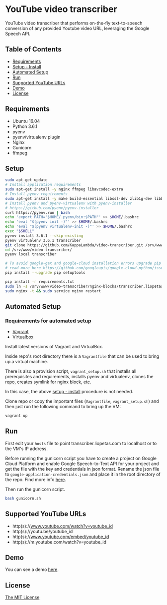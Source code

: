 # YouTube video transcriber

YouTube video transcriber that performs on-the-fly text-to-speech conversion of any provided Youtube video URL, leveraging the Google Speech API.

## Table of Contents

- [Requirements](#requirements)
- [Setup - Install](#setup---install)
- [Automated Setup](#automated-setup)
- [Run](#run)
- [Supported YouTube URLs](#supported-youtube-urls)
- [Demo](#demo)
- [License](#license)

## Requirements

- Ubuntu 16.04
- Python 3.6.1
- pyenv
- pyenv/virtualenv plugin
- Nginx
- Gunicorn
- ffmpeg

## Setup

```bash
sudo apt-get update
# Install application requirements
sudo apt-get install -y nginx ffmpeg libavcodec-extra
# Install pyenv requirements
sudo apt-get install -y make build-essential libssl-dev zlib1g-dev libbz2-dev libreadline-dev libsqlite3-dev llvm libncurses5-dev libncursesw5-dev xz-utils tk-dev libffi-dev liblzma-dev python-openssl
# Install pyenv and pyenv-virtualenv with pyenv-installer
# https://github.com/pyenv/pyenv-installer
curl https://pyenv.run | bash
echo 'export PATH="$HOME/.pyenv/bin:$PATH"' >> $HOME/.bashrc
echo 'eval "$(pyenv init -)"' >> $HOME/.bashrc
echo 'eval "$(pyenv virtualenv-init -)"' >> $HOME/.bashrc
exec "$SHELL"
pyenv install 3.6.1 --skip-existing
pyenv virtualenv 3.6.1 transcriber
git clone https://github.com/KappaLambda/video-transcriber.git /srv/www/video-transcriber
cd /srv/www/video-transcriber/
pyenv local transcriber

# To avoid google-gax and google-cloud installation errors upgrade pip and setuptools.
# read more here https://github.com/googleapis/google-cloud-python/issues/2990
pip install --upgrade pip setuptools

pip install -r requirements.txt
sudo ln -s /srv/www/video-transcriber/nginx-blocks/transcriber.liopetas.com.conf /etc/nginx/sites-enabled/transcriber.liopetas.com.conf
sudo nginx -t && sudo service nginx restart
```

## Automated Setup

### Requirements for automated setup

- [Vagrant](https://www.vagrantup.com/)
- [Virtualbox](https://www.virtualbox.org/)

Install latest versions of Vagrant and VirtualBox.

Inside repo's root directory there is a `Vagrantfile` that can be used to bring up a virtual machine.

There is also a provision script, `vagrant_setup.sh` that installs all prerequisites and requirements, installs pyenv and virtualenv, clones the repo, creates symlink for nginx block, etc.

In this case, the above [setup - install](#setup---install) procedure is not needed.

Clone repo or copy the important files (`Vagrantfile`, `vagrant_setup.sh`) and then just run the following command to bring up the VM:

```bash
vagrant up
```

## Run

First edit your `hosts` file to point transcriber.liopetas.com to localhost or to the VM's IP address.

Before running the gunicorn script you have to create a project on Google Cloud Platform and enable Google Speech-to-Text API for your project and get the file with the key and credentials in json format. Rename the json file to `google-application-credentials.json` and place it in the root directory of the repo. Find more info [here](https://cloud.google.com/speech-to-text/docs/quickstart-protocol).

Then run the gunicorn script.

```bash
bash gunicorn.sh
```

## Supported YouTube URLs

- http(s)://www.youtube.com/watch?v=youtube_id
- http(s)://youtu.be/youtube_id
- http(s)://www.youtube.com/embed/youtube_id
- http(s)://m.youtube.com/watch?v=youtube_id

## Demo

You can see a demo [here](http://transcriber.liopetas.com).

## License

[The MIT License](LICENSE.md)
